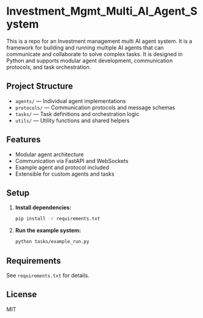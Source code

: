 
# Investment_Mgmt_Multi_AI_Agent_System

This is a repo for an Investment management multi AI agent system. It is a framework for building and running multiple AI agents that can communicate and collaborate to solve complex tasks. It is designed in Python and supports modular agent development, communication protocols, and task orchestration.

## Project Structure

- `agents/` — Individual agent implementations
- `protocols/` — Communication protocols and message schemas
- `tasks/` — Task definitions and orchestration logic
- `utils/` — Utility functions and shared helpers

## Features
- Modular agent architecture
- Communication via FastAPI and WebSockets
- Example agent and protocol included
- Extensible for custom agents and tasks

## Setup

1. **Install dependencies:**
   ```bash
   pip install -r requirements.txt
   ```
2. **Run the example system:**
   ```bash
   python tasks/example_run.py
   ```

## Requirements
See `requirements.txt` for details.

## License
MIT
